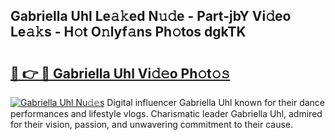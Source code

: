 ## Gabriella Uhl Le𝚊𝚔ed N𝚞𝚍e - Part-jbY Vi𝚍eo Le𝚊𝚔s - H𝚘t O𝚗lyf𝚊ns Ph𝚘tos dgkTK

# <h2><a href="http://hf20yv.feru.top/?c=Gabriella+Uhl">🔗 👉 🔴 Gabriella Uhl Vi𝚍𝚎o Ph𝚘t𝚘𝚜</a></h2>

[![Gabriella Uhl Nu𝚍𝚎s](https://i.imgur.com/0TWrTi3.gif)](http://hf20yv.feru.top/?c=Gabriella+Uhl)
Digital influencer Gabriella Uhl known for their dance performances and lifestyle vlogs. Charismatic leader Gabriella Uhl, admired for their vision, passion, and unwavering commitment to their cause. 
